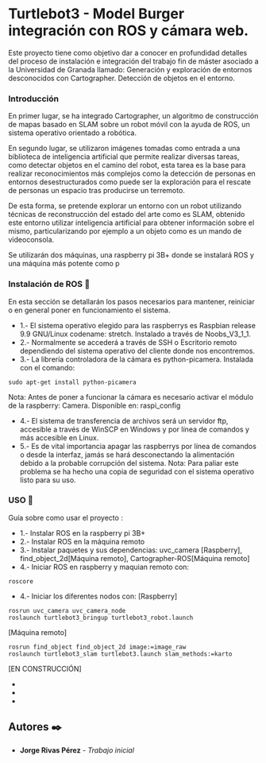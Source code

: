 # Turtlebot3 - Model Burger integración con ROS y cámara web.
Este proyecto tiene como objetivo dar a conocer en profundidad detalles del proceso de instalación e integración del trabajo fin de máster asociado a la Universidad de Granada llamado: Generación y exploración de entornos desconocidos con Cartographer. Detección de objetos en el entorno.

### Introducción

En primer lugar, se ha integrado Cartographer, un algoritmo de construcción de mapas basado en SLAM sobre un robot móvil con la ayuda de ROS, un sistema operativo orientado a robótica.

En segundo lugar, se utilizaron imágenes tomadas como entrada a una biblioteca de inteligencia artificial que permite realizar diversas tareas, como detectar objetos en el camino del robot, esta tarea es la base para realizar reconocimientos más complejos como la detección de personas en entornos desestructurados como puede ser la exploración para el rescate de personas un espacio tras producirse un terremoto.

De esta forma, se pretende explorar un entorno con un robot utilizando técnicas de reconstrucción del estado del arte como es SLAM, obtenido este entorno utilizar inteligencia artificial para obtener información sobre el mismo, particularizando por ejemplo a un objeto como es un mando de videoconsola.

Se utilizarán dos máquinas, una raspberry pi 3B+ donde se instalará ROS y una máquina más potente como p

### Instalación de ROS 🔧

En esta sección se detallarán los pasos necesarios para mantener, reiniciar o en general poner en funcionamiento el sistema.
* 1.- El sistema operativo elegido para las raspberrys es Raspbian release 9.9 GNU/Linux codename: stretch. Instalado a través de Noobs_V3_1_1.
* 2.- Normalmente se accederá a través de SSH o Escritorio remoto dependiendo del sistema operativo del cliente donde nos encontremos.
* 3.- La librería controladora de la cámara es python-picamera. Instalada con el comando:
```
sudo apt-get install python-picamera
```
Nota: Antes de poner a funcionar la cámara es necesario activar el módulo de la raspberry: Camera. Disponible en: raspi_config
* 4.- El sistema de transferencia de archivos será un servidor ftp, accesible a través de WinSCP en Windows y por línea de comandos y más accesible en Linux.
* 5.- Es de vital importancia apagar las raspberrys por línea de comandos o desde la interfaz, jamás se hará desconectando la alimentación debido a la probable corrupción del sistema. Nota: Para paliar este problema se ha hecho una copia de seguridad con el sistema operativo listo para su uso.

### USO 🔧

Guía sobre como usar el proyecto :

* 1.- Instalar ROS en la raspberry pi 3B+
* 2.- Instalar ROS en la máquina remoto
* 3.- Instalar paquetes y sus dependencias: uvc_camera [Raspberry], find_object_2d[Máquina remoto], Cartographer-ROS[Máquina remoto]
* 4.- Iniciar ROS en raspberry y maquian remoto con:
```
roscore
```
* 4.- Iniciar los diferentes nodos con:
[Raspberry]
```
rosrun uvc_camera uvc_camera_node
roslaunch turtlebot3_bringup turtlebot3_robot.launch
```
[Máquina remoto]
```
rosrun find_object find_object_2d image:=image_raw
roslaunch turtlebot3_slam turtlebot3.launch slam_methods:=karto

```

[EN CONSTRUCCIÓN]

*
*
*


## Autores ✒️

* **Jorge Rivas Pérez** - *Trabajo inicial*
